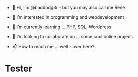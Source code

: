 - 👋 Hi, I’m @baddodg3r - but you may also call me René

- 👀 I’m interested in programming and webdevelopment

- 🌱 I’m currently learning ... PHP, SQL, Wordpress
- 💞️ I’m looking to collaborate on ... some cool online project.
- 📫 How to reach me ... well - over here?

<!---
baddodg3r/baddodg3r is a ✨ special ✨ repository because its `README.md` (this file) appears on your GitHub profile.
You can click the Preview link to take a look at your changes.
--->
<!DOCTYPE html>
<html>
  <head>
  </head>
  <body>
    <H1> Tester </h1>
  </body>
</html>
 
